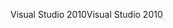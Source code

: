 <span data-ttu-id="1f4e4-101">Visual Studio 2010</span><span class="sxs-lookup"><span data-stu-id="1f4e4-101">Visual Studio 2010</span></span>